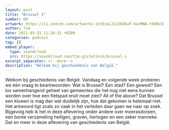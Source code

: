 ```yaml
---
layout: post
title: "Brussel I"
number: 60
artwork: https://i1.sndcdn.com/artworks-1otEsaL2CiS6d5wF-bacMNA-t500x500.jpg
author: Tim
date: 2021-03-31 11:26:31 +0200
categories: podcast
tag: []
embed_player:
  type: soundcloud
  src: https://soundcloud.com/tim-gistelinck/brussel-i
excerpt_separator: <!--more-->
description: "Welkom bij geschiedenis van België."
---
```

Welkom bij geschiedenis van België. Vandaag en volgende week proberen we één vraag te beantwoorden: Wat is Brussel? Een stad? Een gewest? Een los samenhangend geheel van gemeentes die het nog niet eens kunnen worden over hoe een fietspad eruit moet zien? All of the above? Dat Brussel een kluwen is mag dan wel duidelijk zijn, hoe dat gekomen is helemaal niet. Het antwoord ligt zoals zo vaak in het verleden daar gaan we naar op zoek. Bijgevolg heb ik het in deze aflevering onder andere over moerasdorpen, een bonte verzameling heiligen, graven, hertogen en een zeker manneke. Dat en meer in deze aflevering van geschiedenis van België.